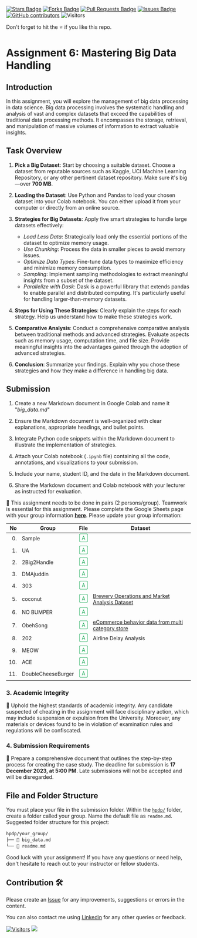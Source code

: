 <a href="https://github.com/drshahizan/Python-big-data/stargazers"><img src="https://img.shields.io/github/stars/drshahizan/Python-big-data" alt="Stars Badge"/></a>
<a href="https://github.com/drshahizan/Python-big-data/network/members"><img src="https://img.shields.io/github/forks/drshahizan/Python-big-data" alt="Forks Badge"/></a>
<a href="https://github.com/drshahizan/Python-big-data/pulls"><img src="https://img.shields.io/github/issues-pr/drshahizan/Python-big-data" alt="Pull Requests Badge"/></a>
<a href="https://github.com/drshahizan/Python-big-data/issues"><img src="https://img.shields.io/github/issues/drshahizan/Python-big-data" alt="Issues Badge"/></a>
<a href="https://github.com/drshahizan/Python-big-data/graphs/contributors"><img alt="GitHub contributors" src="https://img.shields.io/github/contributors/drshahizan/Python-big-data?color=2b9348"></a>
![Visitors](https://api.visitorbadge.io/api/visitors?path=https%3A%2F%2Fgithub.com%2Fdrshahizan%2FPython-big-data&labelColor=%23d9e3f0&countColor=%23697689&style=flat)

Don't forget to hit the :star: if you like this repo.

# Assignment 6: Mastering Big Data Handling

## Introduction
In this assignment, you will explore the management of big data processing in data science. Big data processing involves the systematic handling and analysis of vast and complex datasets that exceed the capabilities of traditional data processing methods. It encompasses the storage, retrieval, and manipulation of massive volumes of information to extract valuable insights.

## Task Overview
1. **Pick a Big Dataset**: Start by choosing a suitable dataset. Choose a dataset from reputable sources such as Kaggle, UCI Machine Learning Repository, or any other pertinent dataset repository. Make sure it's big—over **700 MB**.

2. **Loading the Dataset**: Use Python and Pandas to load your chosen dataset into your Colab notebook. You can either upload it from your computer or directly from an online source.

3. **Strategies for Big Datasets**: Apply five smart strategies to handle large datasets effectively:
   - *Load Less Data*: Strategically load only the essential portions of the dataset to optimize memory usage.
   - *Use Chunking*: Process the data in smaller pieces to avoid memory issues.
   - *Optimize Data Types*: Fine-tune data types to maximize efficiency and minimize memory consumption.
   - *Sampling*: Implement sampling methodologies to extract meaningful insights from a subset of the dataset.
   - *Parallelize with Dask*: Dask is a powerful library that extends pandas to enable parallel and distributed computing. It's particularly useful for handling larger-than-memory datasets.

4. **Steps for Using These Strategies**: Clearly explain the steps for each strategy. Help us understand how to make these strategies work.

5. **Comparative Analysis**: Conduct a comprehensive comparative analysis between traditional methods and advanced strategies. Evaluate aspects such as memory usage, computation time, and file size. Provide meaningful insights into the advantages gained through the adoption of advanced strategies.

6. **Conclusion**: Summarize your findings. Explain why you chose these strategies and how they make a difference in handling big data.

## Submission
1. Create a new Markdown document in Google Colab and name it "*big_data.md*"

2. Ensure the Markdown document is well-organized with clear explanations, appropriate headings, and bullet points.

3. Integrate Python code snippets within the Markdown document to illustrate the implementation of strategies.

4. Attach your Colab notebook (`.ipynb` file) containing all the code, annotations, and visualizations to your submission.

5. Include your name, student ID, and the date in the Markdown document.

6. Share the Markdown document and Colab notebook with your lecturer as instructed for evaluation.

🚀 This assignment needs to be done in pairs (2 persons/group). Teamwork is essential for this assignment. Please complete the Google Sheets page with your group information [**here**](https://docs.google.com/spreadsheets/d/1vLDgDAu2ai9rAOIKUfE1xUfTEvK2ikpXJ_1F-Xqtk_c/edit?pli=1#gid=846848469). Please update your group information:

| No | Group |  File | Dataset | 
| -----: |  ------ | :-----: |  ----- |  
| 0. | Sample  |  <a href="./sample/readme.md" ><img src="../../../images/answer.png" width="24px" height="24px" ></a> | 
| 1. | UA  |  <a href="./sample/readme.md" ><img src="../../../images/answer.png" width="24px" height="24px" ></a> | 
| 2. | 2Big2Handle  |  <a href="./sample/readme.md" ><img src="../../../images/answer.png" width="24px" height="24px" ></a> | 
| 3. | DMAjuddin  |  <a href="./sample/readme.md" ><img src="../../../images/answer.png" width="24px" height="24px" ></a> | 
| 4. | 303  |  <a href="./sample/readme.md" ><img src="../../../images/answer.png" width="24px" height="24px" ></a> | 
| 5. | coconut  |  <a href="./sample/readme.md" ><img src="../../../images/answer.png" width="24px" height="24px" ></a> | [Brewery Operations and Market Analysis Dataset](https://www.kaggle.com/datasets/ankurnapa/brewery-operations-and-market-analysis-dataset)|
| 6. | NO BUMPER  |  <a href="./nobumper/readme.md" ><img src="../../../images/answer.png" width="24px" height="24px" ></a> | 
| 7. | ObehSong  |  <a href="./sample/readme.md" ><img src="../../../images/answer.png" width="24px" height="24px" ></a> | [eCommerce behavior data from multi category store](https://www.kaggle.com/datasets/mkechinov/ecommerce-behavior-data-from-multi-category-store) |
| 8. | 202  |  <a href="./202/readme.md" ><img src="../../../images/answer.png" width="24px" height="24px" ></a> |  Airline Delay Analysis | 
| 9. | MEOW  |  <a href="./sample/readme.md" ><img src="../../../images/answer.png" width="24px" height="24px" ></a> | 
| 10. | ACE  |  <a href="./sample/readme.md" ><img src="../../../images/answer.png" width="24px" height="24px" ></a> | 
| 11. | DoubleCheeseBurger  |  <a href="./DoubleCheeseBurger/readme.md" ><img src="../../../images/answer.png" width="24px" height="24px" ></a> | 


### 3. Academic Integrity
🚫 Uphold the highest standards of academic integrity. Any candidate suspected of cheating in the assignment will face disciplinary action, which may include suspension or expulsion from the University. Moreover, any materials or devices found to be in violation of examination rules and regulations will be confiscated.

### 4. Submission Requirements
📝 Prepare a comprehensive document that outlines the step-by-step process for creating the case study. 
The deadline for submission is **17 December 2023, at 5:00 PM**. Late submissions will not be accepted and will be disregarded.

## File and Folder Structure 

You must place your file in the submission folder. Within the [`hpdp/`](https://github.com/drshahizan/Python-big-data/edit/main/assignment/ass6/hpdp) folder, create a folder called your group. Name the default file as `readme.md`. Suggested folder structure for this project:

```html
hpdp/your_group/
├── 📄 big_data.md
└── 📄 readme.md

```

Good luck with your assignment! If you have any questions or need help, don't hesitate to reach out to your instructor or fellow students.


## Contribution 🛠️
Please create an [Issue](https://github.com/drshahizan/Python_EDA/issues) for any improvements, suggestions or errors in the content.

You can also contact me using [Linkedin](https://www.linkedin.com/in/drshahizan/) for any other queries or feedback.

[![Visitors](https://api.visitorbadge.io/api/visitors?path=https%3A%2F%2Fgithub.com%2Fdrshahizan&labelColor=%23697689&countColor=%23555555&style=plastic)](https://visitorbadge.io/status?path=https%3A%2F%2Fgithub.com%2Fdrshahizan)
![](https://hit.yhype.me/github/profile?user_id=81284918)


